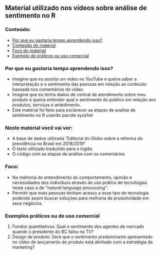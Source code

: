 ## Material utilizado nos vídeos sobre análise de sentimento no R 

### Conteúdo:
  * [Por que eu gastaria tempo aprendendo isso?](#Por-que-eu-gastaria-tempo-aprendendo-isso?)
  * [Conteúdo do material](#Neste-material-você-vai-ver)
  * [Foco do material](#Foco)        
  * [Exemplo de práticos ou uso comercial](#Exemplos-práticos-ou-de-uso-comercial)

### Por que eu gastaria tempo aprendendo isso?
- Imagine que eu assista um vídeo no YouTube e queira saber a interpretação e o sentimento das pessoas em relação ao conteúdo baseada nos comentários do vídeo.
- Imagine que eu tenha dados de central de atendimento sobre meu produto e queira entender qual o sentimento do público em relação aos produtos, serviços e antedimento.
- Este material foi feito para esclarecer as etapas de analise de sentimento no R usando pacote syuzhet

### Neste material você vai ver:
- A base de dados utilizada "Editorial do Globo sobre a reforma da previdência no Brasil em 2018/2019"
- O texto utilizado traduzido para o inglês 
- O código com as etapas de análise com os comentários

### Foco: 
- Na melhoria do entendimento do comportamento, opinião e necessidades dos indivíduos através do uso prático de tecnologias neste caso a de *"natural language processing"*. 
- Permitir que mais pessoas tenham acesso a esse tipo de tecnologia podendo assim buscar soluções para melhoria de produtividade em seus negócios.

### Exemplos práticos ou de uso comercial
  1. Fundos quantitativos: Qual o sentimento dos agentes de mercado quando o presidente do BC falou na TV?
  2. Design de produto: Será que o sentimento predominante apresentado no vídeo de lançamento do produto está alinhado com a estratégia de marketing?
  
